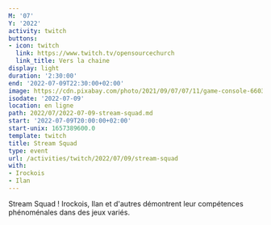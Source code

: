 ```yaml
---
M: '07'
Y: '2022'
activity: twitch
buttons:
- icon: twitch
  link: https://www.twitch.tv/opensourcechurch
  link_title: Vers la chaine
display: light
duration: '2:30:00'
end: '2022-07-09T22:30:00+02:00'
image: https://cdn.pixabay.com/photo/2021/09/07/07/11/game-console-6603120_960_720.jpg
isodate: '2022-07-09'
location: en ligne
path: 2022/07/2022-07-09-stream-squad.md
start: '2022-07-09T20:00:00+02:00'
start-unix: 1657389600.0
template: twitch
title: Stream Squad
type: event
url: /activities/twitch/2022/07/09/stream-squad
with:
- Irockois
- Ilan
---
```

Stream Squad ! Irockois, Ilan et d'autres démontrent leur compétences phénoménales dans des jeux variés.